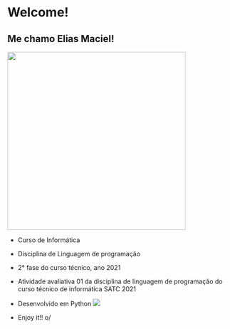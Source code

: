 # Welcome! 

## Me chamo Elias Maciel!

<img align="center" width="400" height="400" src="https://www1.satc.edu.br/parcelamento_satc/assets/img/logotipo_horizontal.png">

- Curso de Informática

- Disciplina de Linguagem de programação

- 2° fase do curso técnico, ano 2021

- Atividade avaliativa 01 da disciplina de linguagem de programação do curso técnico de informática SATC 2021

- Desenvolvido em Python <img src="https://img.shields.io/badge/Python-3776AB?style=for-the-badge&logo=python&logoColor=white" />

- Enjoy it!! o/